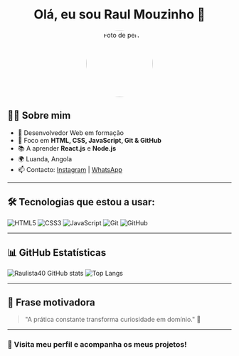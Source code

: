  <h1 align="center">Olá, eu sou Raul Mouzinho 👋</h1>

<p align="center">
  <img src="https://avatars.githubusercontent.com/Raulista40" width="150" style="border-radius: 50%;" alt="Foto de perfil">
</p>

## 👨‍💻 Sobre mim

- 💼 Desenvolvedor Web em formação
- 🚀 Foco em **HTML, CSS, JavaScript, Git & GitHub**
- 📚 A aprender **React.js** e **Node.js**
- 🌍 Luanda, Angola
- 📫 Contacto: [Instagram](https://www.instagram.com/raul.jose40/) | [WhatsApp](https://web.whatsapp.com/)

---

## 🛠️ Tecnologias que estou a usar:
![HTML5](https://img.shields.io/badge/-HTML5-E34F26?style=flat-square&logo=html5&logoColor=white)
![CSS3](https://img.shields.io/badge/-CSS3-1572B6?style=flat-square&logo=css3)
![JavaScript](https://img.shields.io/badge/-JavaScript-F7DF1E?style=flat-square&logo=javascript&logoColor=black)
![Git](https://img.shields.io/badge/-Git-F05032?style=flat-square&logo=git&logoColor=white)
![GitHub](https://img.shields.io/badge/-GitHub-181717?style=flat-square&logo=github)

---

## 📊 GitHub Estatísticas

![Raulista40 GitHub stats](https://github-readme-stats.vercel.app/api?username=Raulista40&show_icons=true&theme=radical)
![Top Langs](https://github-readme-stats.vercel.app/api/top-langs/?username=Raulista40&layout=compact&theme=radical)

---

## 💬 Frase motivadora

> "A prática constante transforma curiosidade em domínio." 🚀

---

### 👀 Visita meu perfil e acompanha os meus projetos!
